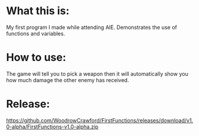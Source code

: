 # What this is:
 My first program I made while attending AIE. Demonstrates the use of functions and variables.
 
 # How to use:
 The game will tell you to pick a weapon then it will automatically show you how much damage the other enemy has received.
 
 # Release:
 https://github.com/WoodrowCrawford/FirstFunctions/releases/download/v1.0-alpha/FirstFunctions-v1.0-alpha.zip
